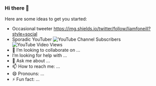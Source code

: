 ### Hi there 👋

Here are some ideas to get you started:

- Occasional tweeter https://img.shields.io/twitter/follow/liamfoneill?style=social
- Sporadic YouTuber ![YouTube Channel Subscribers](https://img.shields.io/youtube/channel/subscribers/UCoC8gf327ehDCAyZpLHGQOA?style=social) ![YouTube Video Views](https://img.shields.io/youtube/views/UCoC8gf327ehDCAyZpLHGQOA?style=social)
- 👯 I’m looking to collaborate on ...
-  I’m looking for help with ...
- 💬 Ask me about ...
- 📫 How to reach me: ...
- 😄 Pronouns: ...
- ⚡ Fun fact: ...

